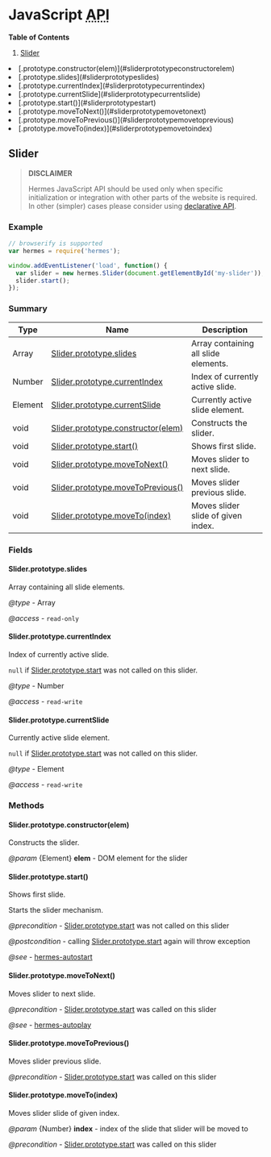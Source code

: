 <!--

Copyright 2015 Maciej Chałapuk

Licensed under the Apache License, Version 2.0 (the "License");
you may not use this file except in compliance with the License.
You may obtain a copy of the License at

http://www.apache.org/licenses/LICENSE-2.0

Unless required by applicable law or agreed to in writing, software
distributed under the License is distributed on an "AS IS" BASIS,
WITHOUT WARRANTIES OR CONDITIONS OF ANY KIND, either express or implied.
See the License for the specific language governing permissions and
limitations under the License.

-->

<!-- Start Template javascript-api.md.ejs -->

# JavaScript <abbr title="Application Programming Interface">API</abbr>

**Table of Contents**

1. [Slider](#slider)<ul>
<li>[.prototype.constructor(elem)](#sliderprototypeconstructorelem)
<li>[.prototype.slides](#sliderprototypeslides)
<li>[.prototype.currentIndex](#sliderprototypecurrentindex)
<li>[.prototype.currentSlide](#sliderprototypecurrentslide)
<li>[.prototype.start()](#sliderprototypestart)
<li>[.prototype.moveToNext()](#sliderprototypemovetonext)
<li>[.prototype.moveToPrevious()](#sliderprototypemovetoprevious)
<li>[.prototype.moveTo(index)](#sliderprototypemovetoindex)</ul>

<!-- Start src/node/slider.js -->

## Slider

> **DISCLAIMER**
>
> Hermes JavaScript API should be used only when specific initialization or integration
> with other parts of the website is required. In other (simpler) cases please consider
> using [declarative API](class-names.md).

### Example

```javascript
// browserify is supported
var hermes = require('hermes');

window.addEventListener('load', function() {
  var slider = new hermes.Slider(document.getElementById('my-slider'));
  slider.start();
});
```

### Summary

Type | Name | Description
--- | --- | ---
Array | [Slider.prototype.slides](#sliderprototypeslides) | Array containing all slide elements.
Number | [Slider.prototype.currentIndex](#sliderprototypecurrentindex) | Index of currently active slide.
Element | [Slider.prototype.currentSlide](#sliderprototypecurrentslide) | Currently active slide element.
void | [Slider.prototype.constructor(elem)](#sliderprototypeconstructorelem) | Constructs the slider.
void | [Slider.prototype.start()](#sliderprototypestart) | Shows first slide.
void | [Slider.prototype.moveToNext()](#sliderprototypemovetonext) | Moves slider to next slide.
void | [Slider.prototype.moveToPrevious()](#sliderprototypemovetoprevious) | Moves slider previous slide.
void | [Slider.prototype.moveTo(index)](#sliderprototypemovetoindex) | Moves slider slide of given index.

### Fields

#### Slider.prototype.slides

Array containing all slide elements.

*@type* - Array

*@access* - `read-only`

#### Slider.prototype.currentIndex

Index of currently active slide.

`null` if [Slider.prototype.start](javascript-api.md#sliderprototypestart) was not called on this slider.

*@type* - Number

*@access* - `read-write`

#### Slider.prototype.currentSlide

Currently active slide element.

`null` if [Slider.prototype.start](javascript-api.md#sliderprototypestart) was not called on this slider.

*@type* - Element

*@access* - `read-write`

### Methods

#### Slider.prototype.constructor(elem)

Constructs the slider.

*@param* {Element} **elem** - DOM element for the slider

#### Slider.prototype.start()

Shows first slide.

Starts the slider mechanism.

*@precondition* - [Slider.prototype.start](javascript-api.md#sliderprototypestart) was not called on this slider

*@postcondition* - calling [Slider.prototype.start](javascript-api.md#sliderprototypestart) again will throw exception

*@see* - [hermes-autostart](class-names.md#hermes-autostart)

#### Slider.prototype.moveToNext()

Moves slider to next slide.

*@precondition* - [Slider.prototype.start](javascript-api.md#sliderprototypestart) was called on this slider

*@see* - [hermes-autoplay](class-names.md#hermes-autoplay)

#### Slider.prototype.moveToPrevious()

Moves slider previous slide.

*@precondition* - [Slider.prototype.start](javascript-api.md#sliderprototypestart) was called on this slider

#### Slider.prototype.moveTo(index)

Moves slider slide of given index.

*@param* {Number} **index** - index of the slide that slider will be moved to

*@precondition* - [Slider.prototype.start](javascript-api.md#sliderprototypestart) was called on this slider

<!-- End src/node/slider.js -->

<!-- End Template javascript-api.md.ejs -->


